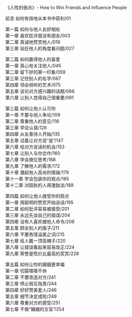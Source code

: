 《人性的弱点》- How to Win Friends and Influence People

前言 如何有效地从本书中获利/01    

第一篇 如何与他人友好相处  
第一章 喜欢批评就没有朋友/003  
第二章 真诚地赞赏他人/016  
第三章 站在他人的角度看问题/027  

第二篇 如何赢得他人的喜爱  
第一章 真心地关注他人/045  
第二章 留下好的第一印象/059  
第三章 记住别人的名字/067  
第四章 领会倾听的艺术/075  
第五章 谈论对方感兴趣的话题/086  
第六章 让别人觉得自己很重要/091  

第三篇 如何让他人认可你  
第一章 不要与他人争论/109  
第二章 尊重他人的意见/116  
第三章 学会认错/128  
第四章 从友善待人开始/135  
第五章 试着让对方说“是”/147  
第六章 给对方说话的机会/153  
第七章 让别人与你合作/160  
第八章 学会换位思考/168  
第九章 了解他人的需求/172  
第十章 激起他人高尚的情操/179  
第十一章 学会包装你的观点/185  
第十二章 对固执的人用激励法/189  

第四篇 如何让他人接受你的观点  
第一章 用聪明的赞赏开始谈话/195  
第二章 如何批评容易被接受/201  
第三章 永远先谈自己的错误/204  
第四章 没有人喜欢被他人命令/208  
第五章 顾全别人的面子/211  
第六章 不要吝惜溢美之词/215  
第七章 给人戴一顶高帽子/220  
第八章 让错误看起来容易改正/224  
第九章 荣誉是性价比最高的奖赏/228  

第五篇 如何让你的婚姻更幸福  
第一章 切莫喋喋不休  
第二章 不要改造对方/241  
第三章 停止相互指责/244  
第四章 好好赞美爱人/246  
第五章 细节决定成败/249  
第六章 尊重对方的感受/251  
第七章 不做“婚姻的文盲”/254  